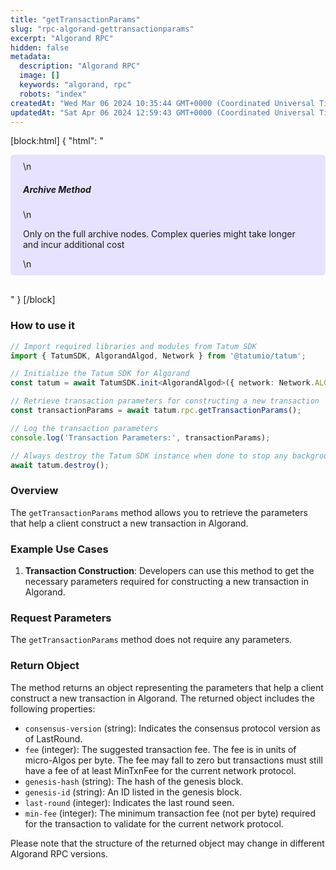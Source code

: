 ```yaml
---
title: "getTransactionParams"
slug: "rpc-algorand-gettransactionparams"
excerpt: "Algorand RPC"
hidden: false
metadata: 
  description: "Algorand RPC"
  image: []
  keywords: "algorand, rpc"
  robots: "index"
createdAt: "Wed Mar 06 2024 10:35:44 GMT+0000 (Coordinated Universal Time)"
updatedAt: "Sat Apr 06 2024 12:59:43 GMT+0000 (Coordinated Universal Time)"
---
```

[block:html]
{
  "html": "<div style="padding: 10px 20px; border-radius: 5px; background-color: #e6e2ff; margin: 0 0 30px 0;">\n  <h5>Archive Method</h5>\n  <p>Only on the full archive nodes. Complex queries might take longer and incur additional cost</p>\n</div>"
}
[/block]


### How to use it

```typescript
// Import required libraries and modules from Tatum SDK
import { TatumSDK, AlgorandAlgod, Network } from '@tatumio/tatum';

// Initialize the Tatum SDK for Algorand
const tatum = await TatumSDK.init<AlgorandAlgod>({ network: Network.ALGORAND_ALGOD });

// Retrieve transaction parameters for constructing a new transaction
const transactionParams = await tatum.rpc.getTransactionParams();

// Log the transaction parameters
console.log('Transaction Parameters:', transactionParams);

// Always destroy the Tatum SDK instance when done to stop any background processes
await tatum.destroy();
```

### Overview

The `getTransactionParams` method allows you to retrieve the parameters that help a client construct a new transaction in Algorand.

### Example Use Cases

1. **Transaction Construction**: Developers can use this method to get the necessary parameters required for constructing a new transaction in Algorand.

### Request Parameters

The `getTransactionParams` method does not require any parameters.

### Return Object

The method returns an object representing the parameters that help a client construct a new transaction in Algorand. The returned object includes the following properties:

- `consensus-version` (string): Indicates the consensus protocol version as of LastRound.
- `fee` (integer): The suggested transaction fee. The fee is in units of micro-Algos per byte. The fee may fall to zero but transactions must still have a fee of at least MinTxnFee for the current network protocol.
- `genesis-hash` (string): The hash of the genesis block.
- `genesis-id` (string): An ID listed in the genesis block.
- `last-round` (integer): Indicates the last round seen.
- `min-fee` (integer): The minimum transaction fee (not per byte) required for the transaction to validate for the current network protocol.

Please note that the structure of the returned object may change in different Algorand RPC versions.

